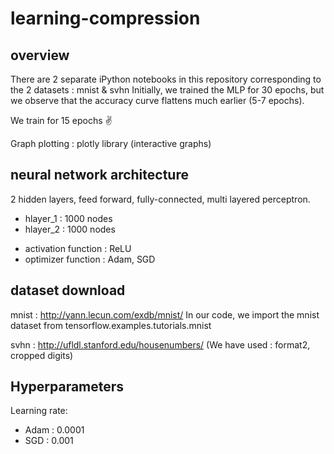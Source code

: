 # learning-compression
## overview
There are 2 separate iPython notebooks in this repository corresponding to the 2 datasets : mnist & svhn
Initially, we trained the MLP for 30 epochs, but we observe that the accuracy curve flattens much earlier (5-7 epochs). 

We train for 15 epochs :v:

Graph plotting : plotly library (interactive graphs)

## neural network architecture
2 hidden layers, feed forward, fully-connected, multi layered perceptron.
- hlayer_1 : 1000 nodes
- hlayer_2 : 1000 nodes

* activation function : ReLU
* optimizer function : Adam, SGD

## dataset download
mnist : http://yann.lecun.com/exdb/mnist/
In our code, we import the mnist dataset from tensorflow.examples.tutorials.mnist

svhn : http://ufldl.stanford.edu/housenumbers/   (We have used : format2, cropped digits)

## Hyperparameters
Learning rate:
- Adam : 0.0001 
- SGD  : 0.001
